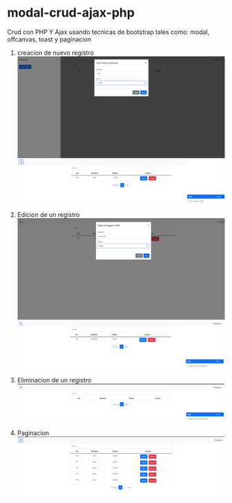 # modal-crud-ajax-php
Crud con PHP Y Ajax usando tecnicas de bootstrap tales como: modal, offcanvas, toast y paginacion
1. creacion de nuevo registro
![](img/1.png)
![](img/2.png)

2. Edicion de un registro
![](img/3.png)
![](img/4.png)

3. Eliminacion de un registro
![](img/5.png)

4. Paginacion
![](img/6.png)
